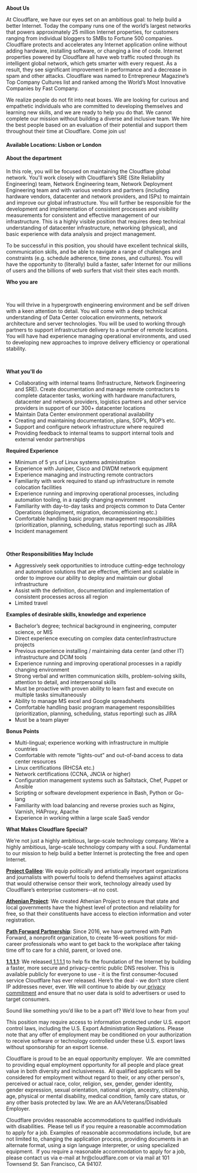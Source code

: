 <div class="content-intro">
	<div><strong>About Us</strong></div>
	<div>
		<p><span style="font-weight: 400;">At Cloudflare, we have our eyes set on an ambitious goal: to help build a better Internet. Today the company runs one of the world’s largest networks that powers approximately 25 million Internet properties, for customers ranging from individual bloggers to SMBs to Fortune 500 companies. Cloudflare protects and accelerates any Internet application online without adding hardware, installing software, or changing a line of code. Internet properties powered by Cloudflare all have web traffic routed through its intelligent global network, which gets smarter with every request. As a result, they see significant improvement in performance and a decrease in spam and other attacks. Cloudflare was named to Entrepreneur Magazine’s Top Company Cultures list and ranked among the World’s Most Innovative Companies by Fast Company.</span><span style="font-weight: 400;">&nbsp;</span></p>
		<p><span style="font-weight: 400;">We realize people do not fit into neat boxes. We are looking for curious and empathetic individuals who are committed to developing themselves and learning new skills, and we are ready to help you do that. We cannot complete our mission without building a diverse and inclusive team. We hire the best people based on an evaluation of their potential and support them throughout their time at Cloudflare. Come join us!&nbsp;</span></p>
	</div>
</div>
<h4><strong>Available Locations: Lisbon or London</strong></h4>
<h4><strong>About the department</strong></h4>
<p>In this role, you will be focused on maintaining the Cloudflare global network. You'll work closely with Cloudflare’s SRE (Site Reliability Engineering) team, Network Engineering team, Network Deployment Engineering team and with various vendors and partners (including hardware vendors, datacenter and network providers, and ISPs) to maintain and improve our global infrastructure. You will further be responsible for the development and implementation of consistent processes and visibility measurements for consistent and effective management of our infrastructure. This is a highly visible position that requires deep technical understanding of datacenter infrastructure, networking (physical), and basic experience with data analysis and project management.</p>
<p>To be successful in this position, you should have excellent technical skills, communication skills, and be able to navigate a range of challenges and constraints (e.g. schedule adherence, time zones, and cultures). You will have the opportunity to (literally) build a faster, safer Internet for our millions of users and the billions of web surfers that visit their sites each month.</p>
<p><strong>Who you are</strong></p>
<p>&nbsp;</p>
<p>You will thrive in a hypergrowth engineering environment and be self driven with a keen attention to detail. You will come with a deep technical understanding of Data Center colocation environments, network architecture and server technologies. You will be used to working through partners to support infrastructure delivery to a number of remote locations. You will have had experience managing operational environments, and used to developing new approaches to improve delivery efficiency or operational stability.&nbsp;</p>
<p>&nbsp;</p>
<p><strong>What you'll do</strong></p>
<ul>
	<li>Collaborating with internal teams (Infrastructure, Network Engineering and SRE). Create documentation and manage remote contractors to complete datacenter tasks, working with hardware manufacturers, datacenter and network providers, logistics partners and other service providers in support of our 300+ datacenter locations</li>
	<li>Maintain Data Center environment operational availability</li>
	<li>Creating and maintaining documentation, plans, SOP’s, MOP’s etc.</li>
	<li>Support and configure network infrastructure where required</li>
	<li>Providing feedback to internal teams to support internal tools and external vendor partnerships</li>
</ul>
<p><strong>Required Experience</strong></p>
<ul>
	<li>Minimum of 5 yrs of Linux systems administration</li>
	<li>Experience with Juniper, Cisco and DWDM network equipment</li>
	<li>Experience managing and instructing remote contractors&nbsp;</li>
	<li>Familiarity with work required to stand up infrastructure in remote colocation facilities&nbsp;</li>
	<li>Experience running and improving operational processes, including automation tooling, in a rapidly changing environment</li>
	<li>Familiarity with day-to-day tasks and projects common to Data Center Operations (deployment, migration, decommissioning etc.)</li>
	<li>Comfortable handling basic program management responsibilities (prioritization, planning, scheduling, status reporting) such as JIRA</li>
	<li>Incident management&nbsp;</li>
</ul>
<p>&nbsp;</p>
<p><strong>Other Responsibilities May Include</strong></p>
<ul>
	<li>Aggressively seek opportunities to introduce cutting-edge technology and automation solutions that are effective, efficient and scalable in order to improve our ability to deploy and maintain our global infrastructure</li>
	<li>Assist with the definition, documentation and implementation of consistent processes across all region</li>
	<li>Limited travel</li>
</ul>
<p><strong>Examples of desirable skills, knowledge and experience</strong></p>
<ul>
	<li>Bachelor’s degree; technical background in engineering, computer science, or MIS</li>
	<li>Direct experience executing on complex data center/infrastructure projects</li>
	<li>Previous experience installing / maintaining data center (and other IT) infrastructure and DCIM tools</li>
	<li>Experience running and improving operational processes in a rapidly changing environment</li>
	<li>Strong verbal and written communication skills, problem-solving skills, attention to detail, and interpersonal skills</li>
	<li>Must be proactive with proven ability to learn fast and execute on multiple tasks simultaneously</li>
	<li>Ability to manage MS excel and Google spreadsheets</li>
	<li>Comfortable handling basic program management responsibilities (prioritization, planning, scheduling, status reporting) such as JIRA</li>
	<li>Must be a team player</li>
</ul>
<p><strong>Bonus Points</strong></p>
<ul>
	<li>Multi-lingual; experience working with infrastructure in multiple countries</li>
	<li>Comfortable with remote “lights-out” and out-of-band access to data center resources</li>
	<li>Linux certifications (RHCSA etc.)</li>
	<li>Network certifications (CCNA, JNCIA or higher)</li>
	<li>Configuration management systems such as Saltstack, Chef, Puppet or Ansible</li>
	<li>Scripting or software development experience in Bash, Python or Go-lang</li>
	<li>Familiarity with load balancing and reverse proxies such as Nginx, Varnish, HAProxy, Apache</li>
	<li>Experience in working within a large scale SaaS vendor</li>
</ul>
<div class="content-conclusion">
	<p><strong>What Makes Cloudflare Special?</strong></p>
	<p><span style="font-weight: 400;">We’re not just a highly ambitious, large-scale technology company. We’re a highly ambitious, large-scale technology company with a soul. Fundamental to our mission to help build a better Internet is protecting the free and open Internet.</span></p>
	<p><a href="https://blog.cloudflare.com/protecting-free-expression-online/"><strong>Project Galileo</strong></a><span style="font-weight: 400;">: We equip politically and artistically important organizations and journalists with powerful tools to defend themselves against attacks that would otherwise censor their work, technology already used by Cloudflare’s enterprise customers--at no cost.</span></p>
	<p><strong><a href="https://www.cloudflare.com/athenian/">Athenian Project</a></strong><span style="font-weight: 400;">: We created Athenian Project to ensure that state and local governments have the highest level of protection and reliability for free, so that their constituents have access to election information and voter registration.</span></p>
	<p><a href="https://blog.cloudflare.com/tag/path-forward/"><strong>Path Forward Partnership</strong></a><span style="font-weight: 400;">: Since 2016, we have partnered with Path Forward, a nonprofit organization, to create 16-week positions for mid-career professionals who want to get back to the workplace after taking time off to care for a child, parent, or loved one.</span></p>
	<p><a href="https://1.1.1.1/"><strong>1.1.1.1</strong></a><span style="font-weight: 400;">: We released</span><a href="https://1.1.1.1/"> <span style="font-weight: 400;">1.1.1.1</span></a><span style="font-weight: 400;"> to help fix the foundation of the Internet by building a faster, more secure and privacy-centric public DNS resolver. This is available publicly for everyone to use - it is the first consumer-focused service Cloudflare has ever released. Here’s the deal - we don’t store client IP addresses never, ever. We will continue to abide by our</span><a href="https://developers.cloudflare.com/1.1.1.1/privacy/public-dns-resolver"> privacy commitment</a><span style="font-weight: 400;"> and ensure that no user data is sold to advertisers or used to target consumers.</span></p>
	<p><span style="font-weight: 400;">Sound like something you’d like to be a part of? We’d love to hear from you!</span></p>
	<p><span style="font-weight: 400;">This position may require access to information protected under U.S. export control laws, including the U.S. Export Administration Regulations. Please note that any offer of employment may be conditioned on your authorization to receive software or technology controlled under these U.S. export laws without sponsorship for an export license.</span></p>
	<p><span style="font-weight: 400;">Cloudflare is proud to be an equal opportunity employer. &nbsp;We are committed to providing equal employment opportunity for all people and place great value in both diversity and inclusiveness. &nbsp;All qualified applicants will be considered for employment without regard to their, or any other person's, perceived or actual</span> <span style="font-weight: 400;">race, color, religion, sex, gender, gender identity, gender expression, sexual orientation, national origin, ancestry, citizenship, age, physical or mental disability, medical condition, family care status, or any other basis protected by law. </span><span style="font-weight: 400;">We are an AA/Veterans/Disabled Employer.</span></p>
	<p><span style="font-weight: 400;">Cloudflare provides reasonable accommodations to qualified individuals with disabilities. &nbsp;Please tell us if you require a reasonable accommodation to apply for a job. Examples of reasonable accommodations include, but are not limited to, changing the application process, providing documents in an alternate format, using a sign language interpreter, or using specialized equipment. &nbsp;If you require a reasonable accommodation to apply for a job, please contact us via e-mail at </span><span style="font-weight: 400;">hr@cloudflare.com</span><span style="font-weight: 400;"> or via mail at 101 Townsend St. San Francisco, CA 94107.</span></p>
</div>